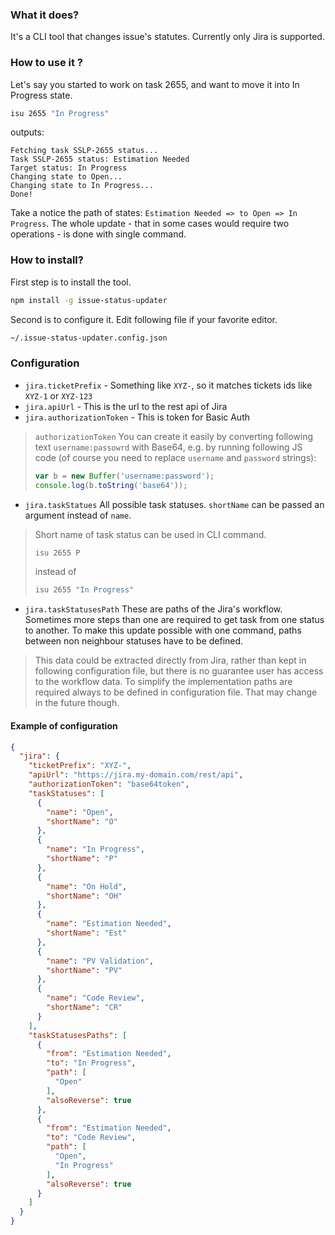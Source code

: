 ### What it does?

It's a CLI tool that changes issue's statutes. Currently only Jira is supported. 

### How to use it ?

Let's say you started to work on task 2655, and want to move it into In Progress state.
```bash
isu 2655 "In Progress"
```
outputs:
```                                                                                                                              
Fetching task SSLP-2655 status...
Task SSLP-2655 status: Estimation Needed
Target status: In Progress
Changing state to Open...
Changing state to In Progress...
Done!
```
Take a notice the path of states: `Estimation Needed => to Open => In Progress`. The whole update - that in some 
cases would require two operations - is done with single command. 

### How to install?

First step is to install the tool.
```bash
npm install -g issue-status-updater 
```

Second is to configure it. Edit following file if your favorite editor.
```bash
~/.issue-status-updater.config.json
```

### Configuration

- `jira.ticketPrefix` - Something like `XYZ-`, so it matches tickets ids like `XYZ-1` or `XYZ-123`
- `jira.apiUrl` - This is the url to the rest api of Jira
- `jira.authorizationToken` - This is token for Basic Auth

> `authorizationToken` You can create it easily by converting following text `username:passowrd` with Base64, e.g. by running following JS code (of course you need to replace `username` and `password` strings):
> ```js
> var b = new Buffer('username:password');
> console.log(b.toString('base64'));
> ```

- `jira.taskStatues` All possible task statuses. `shortName` can be passed an argument instead of `name`.

> Short name of task status can be used in CLI command.
>  ```bash
>  isu 2655 P
>  ```
>  instead of
>  ```bash
>  isu 2655 "In Progress"
>  ```
  
- `jira.taskStatusesPath` These are paths of the Jira's workflow. Sometimes more steps than one are required to get task from one
status to another. To make this update possible with one command, paths between non neighbour statuses have to be defined.

> This data could be extracted directly from Jira, rather than kept in following configuration file, but
there is no guarantee user has access to the workflow data. To simplify the implementation paths are required always to be defined in configuration file. 
That may change in the future though.     

#### Example of configuration
```json
{
  "jira": {
    "ticketPrefix": "XYZ-",
    "apiUrl": "https://jira.my-domain.com/rest/api",
    "authorizationToken": "base64token",
    "taskStatuses": [
      {
        "name": "Open",
        "shortName": "O"
      },
      {
        "name": "In Progress",
        "shortName": "P"
      },
      {
        "name": "On Hold",
        "shortName": "OH"
      },
      {
        "name": "Estimation Needed",
        "shortName": "Est"
      },
      {
        "name": "PV Validation",
        "shortName": "PV"
      },
      {
        "name": "Code Review",
        "shortName": "CR"
      }
    ],
    "taskStatusesPaths": [
      {
        "from": "Estimation Needed",
        "to": "In Progress",
        "path": [
          "Open"
        ],
        "alsoReverse": true
      },
      {
        "from": "Estimation Needed",
        "to": "Code Review",
        "path": [
          "Open",
          "In Progress"
        ],
        "alsoReverse": true
      }
    ]
  }
}
```



